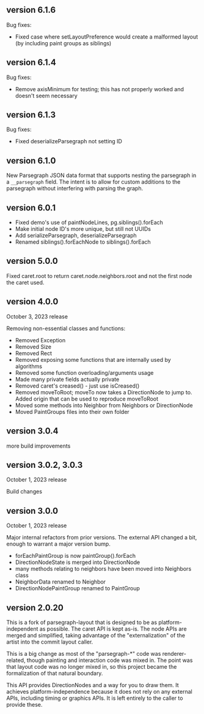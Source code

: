 ## version 6.1.6

Bug fixes:

- Fixed case where setLayoutPreference would create a malformed layout (by
  including paint groups as siblings)

## version 6.1.4

Bug fixes:

- Remove axisMinimum for testing; this has not properly worked and doesn't seem necessary

## version 6.1.3

Bug fixes:

- Fixed deserializeParsegraph not setting ID

## version 6.1.0

New Parsegraph JSON data format that supports nesting the parsegraph in a
`__parsegraph` field. The intent is to allow for custom additions to the
parsegraph without interfering with parsing the graph.

## version 6.0.1

- Fixed demo's use of paintNodeLines, pg.siblings().forEach
- Make initial node ID's more unique, but still not UUIDs
- Add serializeParsegraph, deserializeParsegraph
- Renamed siblings().forEachNode to siblings().forEach

## version 5.0.0

Fixed caret.root to return caret.node.neighbors.root and not the first node the
caret used.

## version 4.0.0

October 3, 2023 release

Removing non-essential classes and functions:

- Removed Exception
- Removed Size
- Removed Rect
- Removed exposing some functions that are internally used by algorithms
- Removed some function overloading/arguments usage
- Made many private fields actually private
- Removed caret's creased() - just use isCreased()
- Removed moveToRoot; moveTo now takes a DirectionNode to jump to. Added origin that can be used to reproduce moveToRoot
- Moved some methods into Neighbor from Neighbors or DirectionNode
- Moved PaintGroups files into their own folder

## version 3.0.4

more build improvements

## version 3.0.2, 3.0.3

October 1, 2023 release

Build changes


## version 3.0.0

October 1, 2023 release

Major internal refactors from prior versions. The external API changed a bit,
enough to warrant a major version bump.

 - forEachPaintGroup is now paintGroup().forEach
 - DirectionNodeState is merged into DirectionNode
 - many methods relating to neighbors have been moved into Neighbors class
 - NeighborData renamed to Neighbor
 - DirectionNodePaintGroup renamed to PaintGroup


## version 2.0.20 

This is a fork of parsegraph-layout that is designed to be as
platform-independent as possible. The caret API is kept as-is. The node APIs
are merged and simplified, taking advantage of the "externalization" of the
artist into the commit layout caller.

This is a big change as most of the "parsegraph-*" code was renderer-related,
though painting and interaction code was mixed in. The point was that layout
code was no longer mixed in, so this project became the formalization of that
natural boundary.

This API provides DirectionNodes and a way for you to draw them. It achieves
platform-independence because it does not rely on any external APIs, including
timing or graphics APIs. It is left entirely to the caller to provide these.
